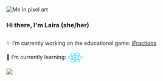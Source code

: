 
<img src="https://lairaalmas.github.io/assets/hi.png" alt="Me in pixel art">
  
### Hi there, I'm Laira (she/her)

##

✨ I’m currently working on the educational game: <a href="http://200.144.254.107/git/LInE/Ifractions-web">iFractions</a>

🌱 I’m currently learning: <img align="center" alt="React.js icon" height="30" width="40" src="https://raw.githubusercontent.com/devicons/devicon/master/icons/react/react-original.svg">

<div>
  <a href="https://github.com/lairaalmas">
    <img height="180em" src="https://github-readme-stats.vercel.app/api/top-langs/?username=lairaalmas&layout=compact&langs_count=7&theme=react"/>
  </a>   
</div>
  
<!--<div style="display: inline_block"><br>
  <img align="center" alt="HTML icon" height="30" width="40" src="https://raw.githubusercontent.com/devicons/devicon/master/icons/html5/html5-original.svg">
  <img align="center" alt="CSS icon" height="30" width="40" src="https://raw.githubusercontent.com/devicons/devicon/master/icons/css3/css3-original.svg">
  <img align="center" alt="Js icon" height="30" width="40" src="https://raw.githubusercontent.com/devicons/devicon/master/icons/javascript/javascript-plain.svg">
  <img align="center" alt="Python icon" height="30" width="40" src="https://raw.githubusercontent.com/devicons/devicon/master/icons/python/python-original.svg">
</div>-->
